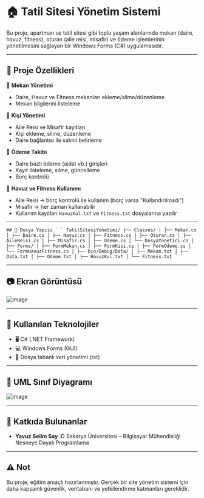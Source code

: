 # 🏠 Tatil Sitesi Yönetim Sistemi

Bu proje, apartman ve tatil sitesi gibi toplu yaşam alanlarında mekan (daire, havuz, fitness), oturan (aile reisi, misafir) ve ödeme işlemlerinin yönetilmesini sağlayan bir Windows Forms (C#) uygulamasıdır.

---

## 🧩 Proje Özellikleri

🔹 **Mekan Yönetimi**
- Daire, Havuz ve Fitness mekanları ekleme/silme/düzenleme
- Mekan bilgilerini listeleme

🔹 **Kişi Yönetimi**
- Aile Reisi ve Misafir kayıtları
- Kişi ekleme, silme, düzenleme
- Daire bağlantısı ile sakini belirleme

🔹 **Ödeme Takibi**
- Daire bazlı ödeme (aidat vb.) girişleri
- Kayıt listeleme, silme, güncelleme
- Borç kontrolü

🔹 **Havuz ve Fitness Kullanımı**
- Aile Reisi → borç kontrolü ile kullanım (borç varsa "Kullandırılmadı")
- Misafir → her zaman kullanabilir
- Kullanım kayıtları `HavuzKul.txt` ve `Fitness.txt` dosyalarına yazılır

---

<pre><code>## 📁 Dosya Yapısı ``` TatilSitesiYonetimi/ ├── Classes/ │ ├── Mekan.cs │ ├── Daire.cs │ ├── Havuz.cs │ ├── Fitness.cs │ ├── Oturan.cs │ ├── AileReisi.cs │ ├── Misafir.cs │ ├── Odeme.cs │ └── DosyaYonetici.cs │ ├── Forms/ │ ├── FormMekan.cs │ ├── FormKisi.cs │ ├── FormOdeme.cs │ └── FormHavuzFitness.cs │ ├── bin/Debug/Data/ │ ├── Mekan.txt │ ├── Data.txt │ ├── Odeme.txt │ ├── HavuzKul.txt │ └── Fitness.txt ``` </code></pre>



---

## 📷 Ekran Görüntüsü

![image](https://github.com/user-attachments/assets/c860ffb3-9ade-42a3-88a0-802f37f3e0cc)

---

## 🔧 Kullanılan Teknolojiler

- 🖥️ C# (.NET Framework)
- 💻 Windows Forms (GUI)
- 📄 Dosya tabanlı veri yönetimi (txt)

---

## 📜 UML Sınıf Diyagramı

![image](https://github.com/user-attachments/assets/9ef1a544-a353-4767-96f9-90c326fb7c84)

---

## 🧠 Katkıda Bulunanlar

- **Yavuz Selim Say**   :D
  Sakarya Üniversitesi – Bilgisayar Mühendisliği  
  Nesneye Dayalı Programlama 

---

## ⚠️ Not

Bu proje, eğitim amaçlı hazırlanmıştır. Gerçek bir site yönetim sistemi için daha kapsamlı güvenlik, veritabanı ve yetkilendirme katmanları gereklidir.

